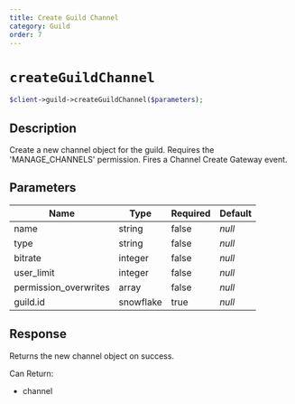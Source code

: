 ```yaml
---
title: Create Guild Channel
category: Guild
order: 7
---
```


# `createGuildChannel`

```php
$client->guild->createGuildChannel($parameters);
```

## Description

Create a new channel object for the guild. Requires the &#039;MANAGE_CHANNELS&#039; permission.  Fires a Channel Create Gateway event.

## Parameters


Name | Type | Required | Default
--- | --- | --- | ---
name | string | false | *null*
type | string | false | *null*
bitrate | integer | false | *null*
user_limit | integer | false | *null*
permission_overwrites | array | false | *null*
guild.id | snowflake | true | *null*

## Response

Returns the new channel object on success.

Can Return:

* channel
